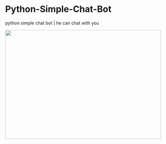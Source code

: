 # Python-Simple-Chat-Bot
python simple chat bot | he can chat with you

<img  src="https://user-images.githubusercontent.com/100486080/165790310-5bff6d05-4646-417b-9e73-a50a1f8f6701.gif" width="500" height="350"  align = "center">
